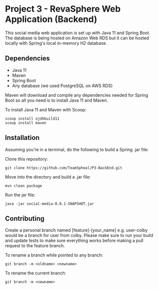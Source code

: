 # Project 3 - RevaSphere Web Application (Backend)
This social media web application is set up with Java 11 and Spring Boot. The database is being hosted on Amazon Web RDS but it can be hosted locally with Spring's local in-memory H2 database.

## Dependencies
* Java 11
* Maven
* Spring Boot
* Any database (we used PostgreSQL on AWS RDS)

Maven will download and compile any dependencies needed for Spring Boot so all you need is to install Java 11 and Maven.

To install Java 11 and Maven with Scoop:
```
scoop install ojdkbuild11
scoop install maven
```

## Installation
Assuming you're in a terminal, do the following to build a Spring .jar file:

Clone this repository:
```
git clone https://github.com/TeamSpheal/P3-BackEnd.git
```
Move into the directory and build a .jar file:
```
mvn clean package
```
Run the jar file:
```
java -jar social-media-0.0.1-SNAPSHOT.jar
```


## Contributing
Create a personal branch named [feature]-[your_name] e.g. user-colby would be a branch for user from colby. 
Please make sure to run your build and update tests to make sure everything works before making a pull request to the feature branch.

To rename a branch while pointed to any branch:
```
git branch -m <oldname> <newname>
```
To rename the current branch:
```
git branch -m <newname>
```
